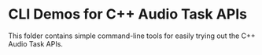 # CLI Demos for C++ Audio Task APIs

This folder contains simple command-line tools for easily trying out the C++
Audio Task APIs.
